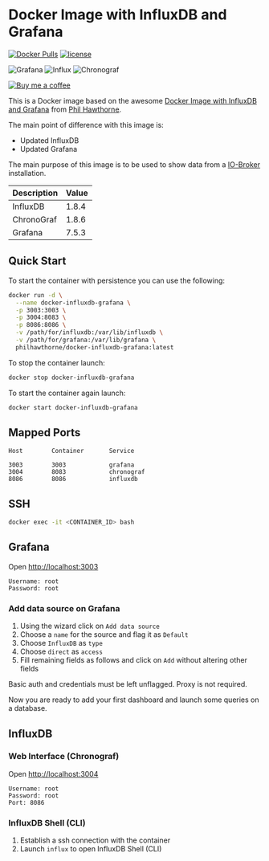 # Docker Image with InfluxDB and Grafana

[![Docker Pulls](https://img.shields.io/docker/pulls/tobasium/docker-influxdb-grafana.svg)](https://dockerhub.com/tobasium/docker-influxdb-grafana) [![license](https://img.shields.io/github/license/tobasium/docker-influxdb-grafana.svg)](https://dockerhub.com/tobasium/docker-influxdb-grafana)

![Grafana][grafana-version] ![Influx][influx-version] ![Chronograf][chronograf-version]

[![Buy me a coffee][buymeacoffee-icon]][buymeacoffee]


This is a Docker image based on the awesome [Docker Image with InfluxDB and Grafana](https://github.com/philhawthorne/docker-influxdb-grafana) from [Phil Hawthorne](https://github.com/philhawthorne).

The main point of difference with this image is:

* Updated InfluxDB
* Updated Grafana


The main purpose of this image is to be used to show data from a [IO-Broker](https://www.iobroker.net/) installation.


| Description  | Value   |
|--------------|---------|
| InfluxDB     | 1.8.4   |
| ChronoGraf   | 1.8.6   |
| Grafana      | 7.5.3   |


## Quick Start

To start the container with persistence you can use the following:

```sh
docker run -d \
  --name docker-influxdb-grafana \
  -p 3003:3003 \
  -p 3004:8083 \
  -p 8086:8086 \
  -v /path/for/influxdb:/var/lib/influxdb \
  -v /path/for/grafana:/var/lib/grafana \
  philhawthorne/docker-influxdb-grafana:latest
```

To stop the container launch:

```sh
docker stop docker-influxdb-grafana
```

To start the container again launch:

```sh
docker start docker-influxdb-grafana
```

## Mapped Ports

```
Host		Container		Service

3003		3003			grafana
3004		8083			chronograf
8086		8086			influxdb
```
## SSH

```sh
docker exec -it <CONTAINER_ID> bash
```

## Grafana

Open <http://localhost:3003>

```
Username: root
Password: root
```

### Add data source on Grafana

1. Using the wizard click on `Add data source`
2. Choose a `name` for the source and flag it as `Default`
3. Choose `InfluxDB` as `type`
4. Choose `direct` as `access`
5. Fill remaining fields as follows and click on `Add` without altering other fields

Basic auth and credentials must be left unflagged. Proxy is not required.

Now you are ready to add your first dashboard and launch some queries on a database.

## InfluxDB

### Web Interface (Chronograf)

Open <http://localhost:3004>

```
Username: root
Password: root
Port: 8086
```

### InfluxDB Shell (CLI)

1. Establish a ssh connection with the container
2. Launch `influx` to open InfluxDB Shell (CLI)

[buymeacoffee-icon]: https://www.buymeacoffee.com/assets/img/guidelines/download-assets-sm-2.svg
[buymeacoffee]: https://www.buymeacoffee.com/tobasium

[grafana-version]: https://img.shields.io/badge/Grafana-7.5.3-brightgreen
[influx-version]: https://img.shields.io/badge/Influx-1.8.4-brightgreen
[chronograf-version]: https://img.shields.io/badge/Chronograf-1.8.6-brightgreen
